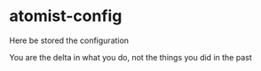 # atomist-config

Here be stored the configuration


You are the delta in what you do, not the things you did in the past
